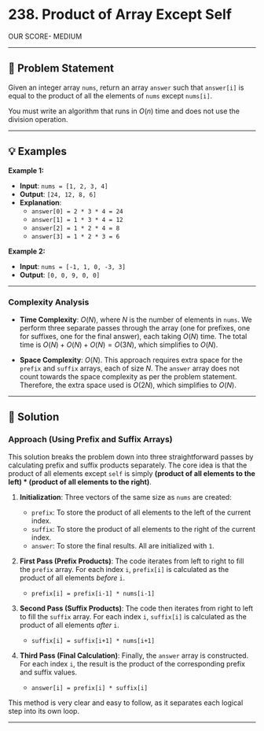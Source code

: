 # 238. Product of Array Except Self

OUR SCORE- MEDIUM

---

## 📜 Problem Statement

Given an integer array `nums`, return an array `answer` such that `answer[i]` is equal to the product of all the elements of `nums` except `nums[i]`.

You must write an algorithm that runs in $O(n)$ time and does not use the division operation.

---

## 💡 Examples

**Example 1:**

* **Input**: `nums = [1, 2, 3, 4]`
* **Output**: `[24, 12, 8, 6]`
* **Explanation**:
    * `answer[0] = 2 * 3 * 4 = 24`
    * `answer[1] = 1 * 3 * 4 = 12`
    * `answer[2] = 1 * 2 * 4 = 8`
    * `answer[3] = 1 * 2 * 3 = 6`

**Example 2:**

* **Input**: `nums = [-1, 1, 0, -3, 3]`
* **Output**: `[0, 0, 9, 0, 0]`

---

### Complexity Analysis

* **Time Complexity**: $O(N)$, where $N$ is the number of elements in `nums`. We perform three separate passes through the array (one for prefixes, one for suffixes, one for the final answer), each taking $O(N)$ time. The total time is $O(N) + O(N) + O(N) = O(3N)$, which simplifies to $O(N)$.

* **Space Complexity**: $O(N)$. This approach requires extra space for the `prefix` and `suffix` arrays, each of size $N$. The `answer` array does not count towards the space complexity as per the problem statement. Therefore, the extra space used is $O(2N)$, which simplifies to $O(N)$.

---

## 🚀 Solution

### Approach (Using Prefix and Suffix Arrays)

This solution breaks the problem down into three straightforward passes by calculating prefix and suffix products separately. The core idea is that the product of all elements except `self` is simply **(product of all elements to the left) \* (product of all elements to the right)**.

1.  **Initialization**: Three vectors of the same size as `nums` are created:
    * `prefix`: To store the product of all elements to the left of the current index.
    * `suffix`: To store the product of all elements to the right of the current index.
    * `answer`: To store the final results.
    All are initialized with `1`.

2.  **First Pass (Prefix Products)**: The code iterates from left to right to fill the `prefix` array. For each index `i`, `prefix[i]` is calculated as the product of all elements *before* `i`.
    * `prefix[i] = prefix[i-1] * nums[i-1]`

3.  **Second Pass (Suffix Products)**: The code then iterates from right to left to fill the `suffix` array. For each index `i`, `suffix[i]` is calculated as the product of all elements *after* `i`.
    * `suffix[i] = suffix[i+1] * nums[i+1]`

4.  **Third Pass (Final Calculation)**: Finally, the `answer` array is constructed. For each index `i`, the result is the product of the corresponding prefix and suffix values.
    * `answer[i] = prefix[i] * suffix[i]`

This method is very clear and easy to follow, as it separates each logical step into its own loop.

---
